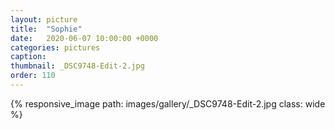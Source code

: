 ```yaml
---
layout: picture
title:  "Sophie"
date:   2020-06-07 10:00:00 +0000
categories: pictures
caption: 
thumbnail: _DSC9748-Edit-2.jpg
order: 110
---
```

{% responsive_image path: images/gallery/_DSC9748-Edit-2.jpg class: wide %}
